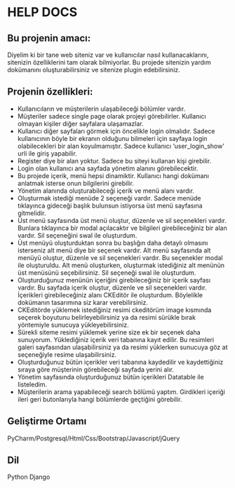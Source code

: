 # HELP DOCS
## Bu projenin amacı:
Diyelim ki bir tane web siteniz var ve kullanıcılar nasıl kullanacaklarını, sitenizin özelliklerini tam olarak bilmiyorlar. Bu projede sitenizin yardım dokümanını oluşturabilirsiniz ve sitenize plugin edebilirsiniz. 
## Projenin özellikleri:
- Kullanıcıların ve müşterilerin ulaşabileceği bölümler vardır.
- Müşteriler sadece single page olarak projeyi görebilirler. Kullanıcı olmayan kişiler diğer sayfalara ulaşamazlar.
- Kullanıcı diğer sayfaları görmek için öncelikle login olmalıdır. Sadece kullanıcının böyle bir ekranın olduğunu bilmeleri için sayfaya login olabilecekleri bir alan koyulmamıştır. Sadece kullanıcı ‘user_login_show’ urli ile giriş yapabilir.
- Register diye bir alan yoktur. Sadece bu siteyi kullanan kişi girebilir.
- Login olan kullanıcı ana sayfada yönetim alanını görebilecektir.
- Bu projede içerik, menü hepsi dinamiktir. Kullanıcı hangi dokümanı anlatmak isterse onun bilgilerini girebilir.
- Yönetim alanında oluşturabileceği içerik ve menü alanı vardır.
- Oluşturmak istediği menüde 2 seçeneği vardır. Sadece menüde tıklayınca gideceği başlık bulunsun istiyorsa üst menü sayfasına gitmelidir.
- Üst menü sayfasında üst menü oluştur, düzenle ve sil seçenekleri vardır. Bunlara tıklayınca bir modal açılacaktır ve bilgileri girebileceğiniz bir alan vardır. Sil seçeneğini swal ile oluşturdum.
- Üst menüyü oluşturduktan sonra bu başlığın daha detaylı olmasını isterseniz alt menü diye bir seçenek vardır. Alt menü sayfasında alt menüyü oluştur, düzenle ve sil seçenekleri vardır. Bu seçenekler modal ile oluşturuldu. Alt menü oluşturken, oluşturmak istediğiniz alt menünün üst menüsünü seçebilirsiniz. Sil seçeneği swal ile oluşturdum.
- Oluşturduğunuz menünün içeriğini girebileceğiniz bir içerik sayfası vardır. Bu sayfada içerik oluştur, düzenle ve sil seçenekleri vardır. İçerikleri girebileceğiniz alanı CKEditör ile oluşturdum. Böylelikle dokümanın tasarımına siz karar verebilirsiniz. 
- CKEditörde yüklemek istediğiniz resimi  ckeditörüm image kısmında seçerek boyutunu belirleyebilirsiniz ya da resimi sürükle bırak yöntemiyle sunucuya yükleyebilirsiniz. 
- Sürekli siteme resimi yüklemek yerine size ek bir seçenek daha sunuyorum. Yüklediğiniz içerik veri tabanına kayıt edilir. Bu resimleri galeri sayfasından ulaşabilirsiniz ya da resimi yüklerken sunucuya göz at seçeneğiyle resime ulaşabilirsiniz.
- Oluşturduğunuz bütün içerikler veri tabanına kaydedilir ve kaydettiğiniz sıraya göre müşterinin görebileceği sayfada yerini alır.
- Yönetim sayfasında oluşturduğunuz bütün içerikleri Datatable ile listeledim.
- Müşterilerin arama yapabileceği search bölümü yaptım. Girdikleri içeriği ileri geri butonlarıyla hangi bölümlerde geçtiğini görebilir.
## Geliştirme Ortamı
PyCharm/Postgresql/Html/Css/Bootstrap/Javascript/jQuery
## Dil
Python Django

